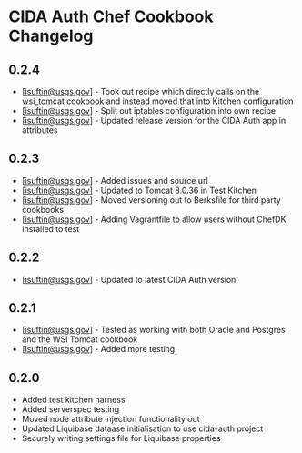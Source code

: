 CIDA Auth Chef Cookbook Changelog
=================================

0.2.4
-----

- [isuftin@usgs.gov] - Took out recipe which directly calls on the wsi_tomcat cookbook and instead
	moved that into Kitchen configuration
- [isuftin@usgs.gov] - Split out iptables configuration into own recipe
- [isuftin@usgs.gov] - Updated release version for the CIDA Auth app in attributes 

0.2.3
-----

- [isuftin@usgs.gov] - Added issues and source url
- [isuftin@usgs.gov] - Updated to Tomcat 8.0.36 in Test Kitchen
- [isuftin@usgs.gov] - Moved versioning out to Berksfile for third party cookbooks
- [isuftin@usgs.gov] - Adding Vagrantfile to allow users without ChefDK installed to test

0.2.2
-----

- [isuftin@usgs.gov] - Updated to latest CIDA Auth version. 

0.2.1
-----

- [isuftin@usgs.gov] - Tested as working with both Oracle and Postgres and the WSI Tomcat cookbook 
- [isuftin@usgs.gov] - Added more testing. 


0.2.0
-----

- Added test kitchen harness
- Added serverspec testing
- Moved node attribute injection functionality out
- Updated Liquibase dataase initialisation to use cida-auth project 
- Securely writing settings file for Liquibase properties